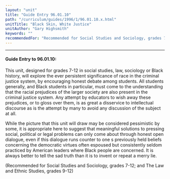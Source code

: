 ```yaml
---
layout: "unit"
title: "Guide Entry 96.01.10"
path: "/curriculum/guides/1996/1/96.01.10.x.html"
unitTitle: "Black Skin, White Justice"
unitAuthor: "Gary Highsmith"
keywords: ""
recommendedFor: "Recommended for Social Studies and Sociology, grades 7-12; and The Law and Ethnic Studies, grades 9-12"
---
```

<body>
<hr/>
<h4>
Guide Entry to 96.01.10:
</h4>
This unit, designed for grades 7-12 in social studies, law, sociology or Black history, will explore the ever persistent significance of race in the criminal justice system, by encouraging honest debate among students. All students generally, and Black students in particular, must come to the understanding that the racial prejudices of the larger society are also present in the criminal justice system. Any attempt by educators to wish away these prejudices, or to gloss over them, is as great a disservice to intellectual discourse as is the attempt by many to avoid any discussion of the subject at all.
<p>
While the picture that this unit will draw may be considered pessimistic by some, it is appropriate here to suggest that meaningful solutions to pressing social, political or legal problems can only come about through honest open dialogue, even if this dialogue runs counter to one s previously held beliefs concerning the democratic virtues often espoused but consistently seldom practiced by American leaders where Black people are concerned. It is always better to tell the sad truth than it is to invent or repeat a merry lie.
</p>
<p>
(Recommended for Social Studies and Sociology, grades 7-12; and The Law and Ethnic Studies, grades 9-12)
</p>
</body>